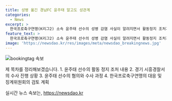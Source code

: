 ```yaml
---
title: 성병 옮긴 경남FC 윤주태 알고도 성관계
categories:
  - News
excerpt: >
  한국프로축구연맹(K리그2) 소속 윤주태 선수의 성병 감염 사실이 알려지면서 활동정지 조처가 내려졌다. 이에 경남 구단은 사실을 확인한 후 활동 정지 조처를 내렸으며, 수사 결과에 따라 엄중한 후속 조치를 취할 계획이라고 밝혔다. 또한, 윤주태는 성병 감염 사실을 알고도 여성과 성관계를 가졌다는 혐의를 받고 있으며, 경기 시흥경찰서와 수원지검에서 수사가 진행 중이다. 지난해 12월에 피해 여성이 고소장을 접수하면서 수사가 시작됐고, 한국프로축구연맹은 경남과 윤주태에게 경위서를 요구했다. 
feature_text: >
  한국프로축구연맹(K리그2) 소속 윤주태 선수의 성병 감염 사실이 알려지면서 활동정지 조처가 내려졌다. 이에 경남 구단은 사실을 확인한 후 활동 정지 조처를 내렸으며, 수사 결과에 따라 엄중한 후속 조치를 취할 계획이라고 밝혔다. 또한, 윤주태는 성병 감염 사실을 알고도 여성과 성관계를 가졌다는 혐의를 받고 있으며, 경기 시흥경찰서와 수원지검에서 수사가 진행 중이다. 지난해 12월에 피해 여성이 고소장을 접수하면서 수사가 시작됐고, 한국프로축구연맹은 경남과 윤주태에게 경위서를 요구했다. 
image: 'https://newsdao.kr/res/images/meta/newsdao_breakingnews.jpg'
---
```


<p><img src="https://newsdao.kr/res/images/meta/newsdao_breakingnews.jpg" alt="bookingtag 속보" /></p>

<p>제 목차를 정리해보겠습니다.
1. 윤주태 선수의 활동 정지 조처 내용
2. 경기 시흥경찰서의 수사 진행 상황
3. 윤주태 선수의 혐의와 수사 과정
4. 한국프로축구연맹의 대응 및 징계위원회의 검토 계획</p>
실시간 뉴스 속보는, <a href="https://newsdao.kr" rel="dofollow">https://newsdao.kr</a>


